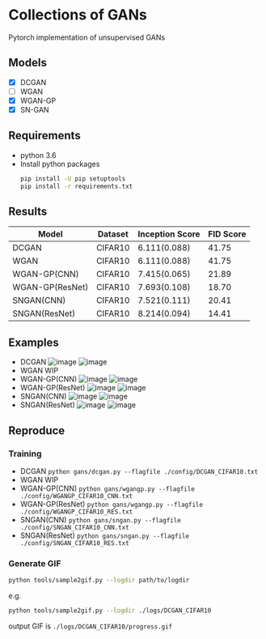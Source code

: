 # Collections of GANs

Pytorch implementation of unsupervised GANs

## Models
- [x] DCGAN
- [ ] WGAN
- [x] WGAN-GP
- [x] SN-GAN 

## Requirements
- python 3.6
- Install python packages
    ```bash
    pip install -U pip setuptools
    pip install -r requirements.txt
    ```

## Results

|Model          |Dataset|Inception Score|FID Score|
|---------------|-------|---------------|---------|
|DCGAN          |CIFAR10|6.111(0.088)   |41.75    |
|WGAN           |CIFAR10|6.111(0.088)   |41.75    |
|WGAN-GP(CNN)   |CIFAR10|7.415(0.065)   |21.89    |
|WGAN-GP(ResNet)|CIFAR10|7.693(0.108)   |18.70    |
|SNGAN(CNN)     |CIFAR10|7.521(0.111)   |20.41    |
|SNGAN(ResNet)  |CIFAR10|8.214(0.094)   |14.41    |

## Examples
- DCGAN
    ![image](https://drive.google.com/uc?export=view&id=14vz9JTxi4A8p5x2kiS7STnAMMGJb8_U0) ![image](https://drive.google.com/uc?export=view&id=1vCjp-hqNlCIhrzk5sIdl4Ex2FfWg7tCz)
- WGAN
    WIP
- WGAN-GP(CNN)
    ![image](https://drive.google.com/uc?export=view&id=1i7B2i_nDZrTyvhOefmEHRs_mGXU7mv4Q) ![image](https://drive.google.com/uc?export=view&id=1Vw1xITa1FtGmMtbgi31f9-Hg6Ca9OYZD)
- WGAN-GP(ResNet)
    ![image](https://drive.google.com/uc?export=view&id=1WbMPMUwd2ltDkqowBMcIwUWP7dF87LH0) ![image](https://drive.google.com/uc?export=view&id=1Ht3OwRPUpjblETWVXhdWmZmOpcz8Mmxb)
- SNGAN(CNN)
    ![image](https://drive.google.com/uc?export=view&id=1tQyWeyjNNOlWWBPo2XwhwZQ9t1q5a1v5) ![image](https://drive.google.com/uc?export=view&id=1EnwtSPQnVEJA7ohOGuYEC8nOrRlJnyp2)
- SNGAN(ResNet)
    ![image](https://drive.google.com/uc?export=view&id=1CN6vgPqodAQBtp9OElPvCaNakomKKP4E) ![image](https://drive.google.com/uc?export=view&id=12a1IyI18B4pyAQyXoN82-jcfA7tsNRJW)

## Reproduce

### Training
- DCGAN
	```python gans/dcgan.py --flagfile ./config/DCGAN_CIFAR10.txt```
- WGAN
	WIP
- WGAN-GP(CNN)
	```python gans/wgangp.py --flagfile ./config/WGANGP_CIFAR10_CNN.txt```
- WGAN-GP(ResNet)
	```python gans/wgangp.py --flagfile ./config/WGANGP_CIFAR10_RES.txt```
- SNGAN(CNN)
	```python gans/sngan.py --flagfile ./config/SNGAN_CIFAR10_CNN.txt```
- SNGAN(ResNet)
	```python gans/sngan.py --flagfile ./config/SNGAN_CIFAR10_RES.txt```

### Generate GIF
```bash
python tools/sample2gif.py --logdir path/to/logdir
```
e.g.
```bash
python tools/sample2gif.py --logdir ./logs/DCGAN_CIFAR10
```
output GIF is `./logs/DCGAN_CIFAR10/progress.gif`
